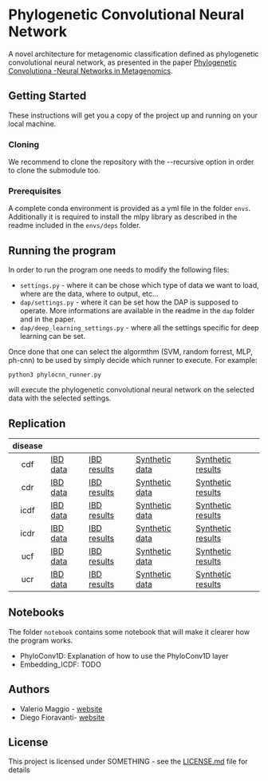 # Phylogenetic Convolutional Neural Network

A novel architecture for metagenomic classification defined as phylogenetic convolutional neural network, as presented in the paper [Phylogenetic Convolutiona -Neural Networks in Metagenomics](https://arxiv.org/abs/1709.02268).

## Getting Started

These instructions will get you a copy of the project up and running on your local machine.

### Cloning 

We recommend to clone the repository with the --recursive option in order to clone the submodule too.

### Prerequisites

A complete conda environment is provided as a yml file in the folder `envs`. Additionally it is required to install the mlpy library as described in the readme included in the `envs/deps` folder.

## Running the program

In order to run the program one needs to modify the following files:

* `settings.py` - where it can be chose which type of data we want to load, where are the data, where to output, etc...
* `dap/settings.py` - where it can be set how the DAP is supposed to operate. More informations are available in the readme in the `dap` folder and in the paper.
* `dap/deep_learning_settings.py` - where all the settings specific for deep learning can be set.

Once done that one can select the algormthm (SVM, random forrest, MLP, ph-cnn) to be used by simply decide which runner to execute. For example:

```
python3 phylocnn_runner.py
```
will execute the phylogenetic convolutional neural network on the selected data with the selected settings.

## Replication
| disease |                                                                           |                                                                              |                                                                                 |                                                                                    |
|:-------:|---------------------------------------------------------------------------|------------------------------------------------------------------------------|---------------------------------------------------------------------------------|------------------------------------------------------------------------------------|
|   cdf   | [IBD data](https://drive.google.com/open?id=0B5ihbogwrsACZ292WW9Qd0oteFE) | [IBD results](https://drive.google.com/open?id=0BwWtRh6l0dHGUXhwbmpJQ0VMNVU) | [Synthetic data](https://drive.google.com/open?id=0B5ihbogwrsACM3F1M0dIM3NkX0k) | [Synthetic results](https://drive.google.com/open?id=0BwWtRh6l0dHGckJjWlBYQ2gyYjQ) |
|   cdr   | [IBD data](https://drive.google.com/open?id=0B5ihbogwrsACLTJfaEYwNlNZaDg) | [IBD results](https://drive.google.com/open?id=0BwWtRh6l0dHGbVdVNHprSFpvdTg) | [Synthetic data](https://drive.google.com/open?id=0B5ihbogwrsACZHNvd3pocG94RXM) | [Synthetic results](https://drive.google.com/open?id=0BwWtRh6l0dHGU2RHN2VXbWhsdk0) |
|   icdf  | [IBD data](https://drive.google.com/open?id=0B5ihbogwrsACa0I1XzNCSnIzNDA) | [IBD results](https://drive.google.com/open?id=0BwWtRh6l0dHGSjhhOVJFQUZUMHc) | [Synthetic data](https://drive.google.com/open?id=0B5ihbogwrsACTjhBck5fVDV3QnM) | [Synthetic results](https://drive.google.com/open?id=0BwWtRh6l0dHGT2VndEp2QzdSZHM) |
|   icdr  | [IBD data](https://drive.google.com/open?id=0B5ihbogwrsACa0dsRjVzTzkydlk) | [IBD results](https://drive.google.com/open?id=0BwWtRh6l0dHGWjlqdmhucnRFRUU) | [Synthetic data](https://drive.google.com/open?id=0B5ihbogwrsACc2JScTRqUXJfWjQ) | [Synthetic results](https://drive.google.com/open?id=0BwWtRh6l0dHGZ1ZhWVpDQ2oza1E) |
|   ucf   | [IBD data](https://drive.google.com/open?id=0B5ihbogwrsACYWVEOHZzVWZzM1k) | [IBD results](https://drive.google.com/open?id=0BwWtRh6l0dHGYUc2cng5OUpKTk0) | [Synthetic data](https://drive.google.com/open?id=0B5ihbogwrsACOW5rNjAxX1pQbUE) | [Synthetic results](https://drive.google.com/open?id=0BwWtRh6l0dHGX1RNNWhWM1RsREU) |
|   ucr   | [IBD data](https://drive.google.com/open?id=0B5ihbogwrsACRFpwQTVYa1h1ekE) | [IBD results](https://drive.google.com/open?id=0BwWtRh6l0dHGZEJ0eTVEem1QR28) | [Synthetic data](https://drive.google.com/open?id=0B5ihbogwrsACc25OclVvald0N28) | [Synthetic results](https://drive.google.com/open?id=0BwWtRh6l0dHGaWFVbUg0Wm9WNFU) |

## Notebooks

The folder `notebook` contains some notebook that will make it clearer how the program works.

* PhyloConv1D: Explanation of how to use the PhyloConv1D layer
* Embedding_ICDF: TODO

## Authors

* Valerio Maggio - [website]()
* Diego Fioravanti- [website](https://is.tuebingen.mpg.de/people/dfioravanti)

## License

This project is licensed under SOMETHING - see the [LICENSE.md](LICENSE.md) file for details

